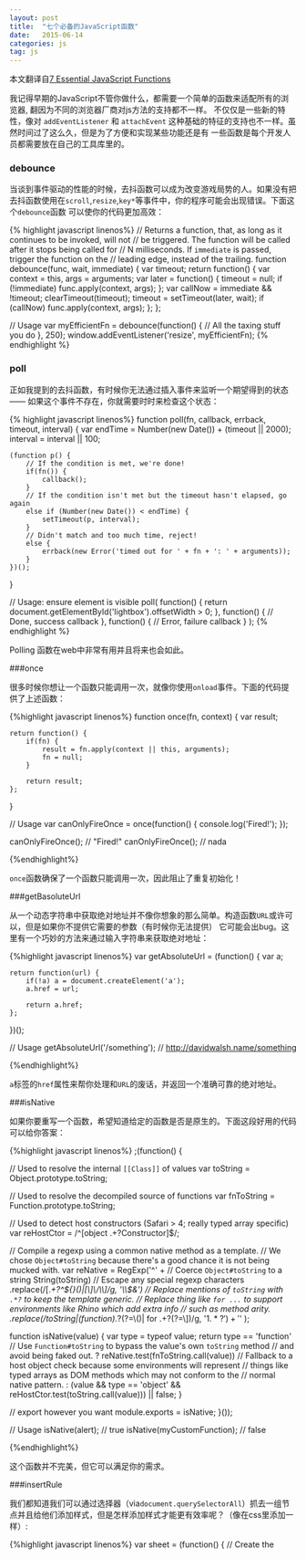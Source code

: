 ```yaml
---
layout: post
title:  "七个必备的JavaScript函数"
date:   2015-06-14
categories: js
tag: js
---
```


本文翻译自[7 Essential JavaScript Functions](http://davidwalsh.name/essential-javascript-functions)

我记得早期的JavaScript不管你做什么，都需要一个简单的函数来适配所有的浏览器, 翻因为不同的浏览器厂商对js方法的支持都不一样。
不仅仅是一些新的特性，像对 `addEventListener` 和 `attachEvent` 这种基础的特征的支持也不一样。虽然时间过了这么久，但是为了方便和实现某些功能还是有
一些函数是每个开发人员都需要放在自己的工具库里的。

### debounce

当谈到事件驱动的性能的时候，去抖函数可以成为改变游戏局势的人。如果没有把去抖函数使用在`scroll`,`resize`,`key*`等事件中，你的程序可能会出现错误。下面这个`debounce`函数
可以使你的代码更加高效：

{% highlight javascript linenos%}
// Returns a function, that, as long as it continues to be invoked, will not
// be triggered. The function will be called after it stops being called for
// N milliseconds. If `immediate` is passed, trigger the function on the
// leading edge, instead of the trailing.
function debounce(func, wait, immediate) {
	var timeout;
	return function() {
        var context = this, args = arguments;
        var later = function() {
            timeout = null;
            if (!immediate) func.apply(context, args);
        };
        var callNow = immediate && !timeout;
        clearTimeout(timeout);
        timeout = setTimeout(later, wait);
        if (callNow) func.apply(context, args);
    };
};

// Usage
var myEfficientFn = debounce(function() {
	// All the taxing stuff you do
}, 250);
window.addEventListener('resize', myEfficientFn);
{% endhighlight %}

### poll

正如我提到的去抖函数，有时候你无法通过插入事件来监听一个期望得到的状态 —— 如果这个事件不存在，你就需要时时来检查这个状态：

{% highlight javascript linenos%}
function poll(fn, callback, errback, timeout, interval) {
    var endTime = Number(new Date()) + (timeout || 2000);
    interval = interval || 100;

    (function p() {
        // If the condition is met, we're done!
        if(fn()) {
            callback();
        }
        // If the condition isn't met but the timeout hasn't elapsed, go again
        else if (Number(new Date()) < endTime) {
            setTimeout(p, interval);
        }
        // Didn't match and too much time, reject!
        else {
            errback(new Error('timed out for ' + fn + ': ' + arguments));
        }
    })();
}

// Usage:  ensure element is visible
poll(
    function() {
        return document.getElementById('lightbox').offsetWidth > 0;
    },
    function() {
        // Done, success callback
    },
    function() {
        // Error, failure callback
    }
);
{% endhighlight %}

Polling 函数在web中非常有用并且将来也会如此。

###once

很多时候你想让一个函数只能调用一次，就像你使用`onload`事件。下面的代码提供了上述函数：

{%highlight javascript linenos%}
function once(fn, context) {
	var result;

	return function() {
		if(fn) {
			result = fn.apply(context || this, arguments);
			fn = null;
		}

		return result;
	};
}

// Usage
var canOnlyFireOnce = once(function() {
	console.log('Fired!');
});

canOnlyFireOnce(); // "Fired!"
canOnlyFireOnce(); // nada

{%endhighlight%}

`once`函数确保了一个函数只能调用一次，因此阻止了重复初始化！

###getBasoluteUrl

从一个动态字符串中获取绝对地址并不像你想象的那么简单。构造函数`URL`或许可以，但是如果你不提供它需要的参数（有时候你无法提供）
它可能会出bug。这里有一个巧妙的方法来通过输入字符串来获取绝对地址：

{%highlight javascript linenos%}
var getAbsoluteUrl = (function() {
	var a;

	return function(url) {
		if(!a) a = document.createElement('a');
		a.href = url;

		return a.href;
	};
})();

// Usage
getAbsoluteUrl('/something'); // http://davidwalsh.name/something

{%endhighlight%}

`a`标签的`href`属性来帮你处理和`URL`的废话，并返回一个准确可靠的绝对地址。

###isNative

如果你要重写一个函数，希望知道给定的函数是否是原生的。下面这段好用的代码可以给你答案：

{%highlight javascript linenos%}
;(function() {

  // Used to resolve the internal `[[Class]]` of values
  var toString = Object.prototype.toString;

  // Used to resolve the decompiled source of functions
  var fnToString = Function.prototype.toString;

  // Used to detect host constructors (Safari > 4; really typed array specific)
  var reHostCtor = /^\[object .+?Constructor\]$/;

  // Compile a regexp using a common native method as a template.
  // We chose `Object#toString` because there's a good chance it is not being mucked with.
  var reNative = RegExp('^' +
    // Coerce `Object#toString` to a string
    String(toString)
    // Escape any special regexp characters
    .replace(/[.*+?^${}()|[\]\/\\]/g, '\\$&')
    // Replace mentions of `toString` with `.*?` to keep the template generic.
    // Replace thing like `for ...` to support environments like Rhino which add extra info
    // such as method arity.
    .replace(/toString|(function).*?(?=\\\()| for .+?(?=\\\])/g, '$1.*?') + '$'
  );

  function isNative(value) {
    var type = typeof value;
    return type == 'function'
      // Use `Function#toString` to bypass the value's own `toString` method
      // and avoid being faked out.
      ? reNative.test(fnToString.call(value))
      // Fallback to a host object check because some environments will represent
      // things like typed arrays as DOM methods which may not conform to the
      // normal native pattern.
      : (value && type == 'object' && reHostCtor.test(toString.call(value))) || false;
  }

  // export however you want
  module.exports = isNative;
}());

// Usage
isNative(alert); // true
isNative(myCustomFunction); // false

{%endhighlight%}

这个函数并不完美，但它可以满足你的需求。

###insertRule

我们都知道我们可以通过选择器（via`document.querySelectorAll`）抓去一组节点并且给他们添加样式，但是怎样添加样式才能更有效率呢？（像在css里添加一样）:

{%highlight javascript linenos%}
var sheet = (function() {
	// Create the <style> tag
	var style = document.createElement('style');

	// Add a media (and/or media query) here if you'd like!
	// style.setAttribute('media', 'screen')
	// style.setAttribute('media', 'only screen and (max-width : 1024px)')

	// WebKit hack :(
	style.appendChild(document.createTextNode(''));

	// Add the <style> element to the page
	document.head.appendChild(style);

	return style.sheet;
})();

// Usage
sheet.insertRule("header { float: left; opacity: 0.8; }", 1);
{%endhighlight%}

再动态的重ajax网站，这样做格外有用。如果你要给选中的节点添加样式，你不必再遍历选择器所匹配的元素来添加样式。

###matchesSelector

在进入下一步之前，我们通常会验证`input`的输入值；确保值的有效性，确保表单数据合法，等等。但是再进行下一步之前，我们又有多少次会验证元素是否匹配呢？
你可以使用`matchesSelector`函数来验证这个元素能否被给定的选择器所匹配。

{%highlight javascript linenos%}
function matchesSelector(el, selector) {
	var p = Element.prototype;
	var f = p.matches || p.webkitMatchesSelector || p.mozMatchesSelector || p.msMatchesSelector || function(s) {
		return [].indexOf.call(document.querySelectorAll(s), this) !== -1;
	};
	return f.call(el, selector);
}

// Usage
matchesSelector(document.getElementById('myDiv'), 'div.someSelector[some-attribute=true]')
{%endhighlight%}